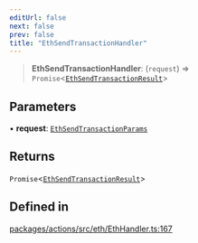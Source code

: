 ```yaml
---
editUrl: false
next: false
prev: false
title: "EthSendTransactionHandler"
---
```


> **EthSendTransactionHandler**: (`request`) => `Promise`\<[`EthSendTransactionResult`](/reference/tevm/actions/type-aliases/ethsendtransactionresult/)\>

## Parameters

• **request**: [`EthSendTransactionParams`](/reference/tevm/actions/type-aliases/ethsendtransactionparams/)

## Returns

`Promise`\<[`EthSendTransactionResult`](/reference/tevm/actions/type-aliases/ethsendtransactionresult/)\>

## Defined in

[packages/actions/src/eth/EthHandler.ts:167](https://github.com/qbzzt/tevm-monorepo/blob/main/packages/actions/src/eth/EthHandler.ts#L167)

